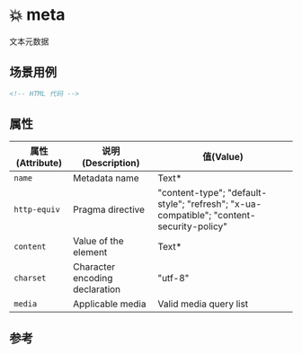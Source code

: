 # 💥 meta

文本元数据

## 场景用例

```html
<!-- HTML 代码 -->
```

## 属性

属性(Attribute) | 说明(Description) | 值(Value)
---|---|---
`name` | Metadata name | Text*
`http-equiv` | Pragma directive | "content-type"; "default-style"; "refresh"; "x-ua-compatible"; "content-security-policy"
`content` | Value of the element | Text*
`charset` | Character encoding declaration | "utf-8"
`media` | Applicable media | Valid media query list

## 参考
